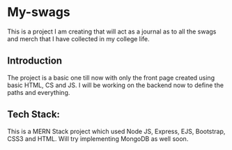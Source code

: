 # My-swags
This is a project I am creating that will act as a journal as to all the swags and merch that I have collected in my college life.

## Introduction
The project is a basic one till now with only the front page created using basic HTML, CS and JS. I will be working on the backend now to define the paths and everything.

## Tech Stack:
This is a MERN Stack project which used Node JS, Express, EJS, Bootstrap, CSS3 and HTML. Will try implementing MongoDB as well soon.
